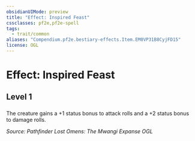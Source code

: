 ```yaml
---
obsidianUIMode: preview
title: "Effect: Inspired Feast"
cssclasses: pf2e,pf2e-spell
tags:
  - trait/common
aliases: "Compendium.pf2e.bestiary-effects.Item.EM0VP31B8CyjFD15"
license: OGL
---
```

# Effect: Inspired Feast
## Level 1
### 






The creature gains a +1 status bonus to attack rolls and a +2 status bonus to damage rolls.

*Source: Pathfinder Lost Omens: The Mwangi Expanse*
*OGL*